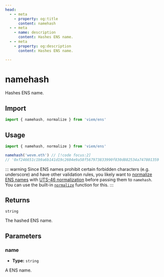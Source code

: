 ```yaml
---
head:
  - - meta
    - property: og:title
      content: namehash
  - - meta
    - name: description
      content: Hashes ENS name.
  - - meta
    - property: og:description
      content: Hashes ENS name.

---
```


# namehash

Hashes ENS name.

## Import

```ts
import { namehash, normalize } from 'viem/ens'
```

## Usage

```ts
import { namehash, normalize } from 'viem/ens'

namehash('wevm.eth') // [!code focus:2]
// '0xf246651c1b9a6b141d19c2604e9a58f567973833990f830d882534a747801359'
```

::: warning
Since ENS names prohibit certain forbidden characters (e.g. underscore) and have other validation rules, you likely want to [normalize ENS names](https://docs.ens.domains/contract-api-reference/name-processing#normalising-names) with [UTS-46 normalization](https://unicode.org/reports/tr46) before passing them to `namehash`. You can use the built-in [`normalize`](/docs/ens/utilities/normalize) function for this.
:::

## Returns

`string`

The hashed ENS name.

## Parameters

### name

- **Type:** `string`

A ENS name.